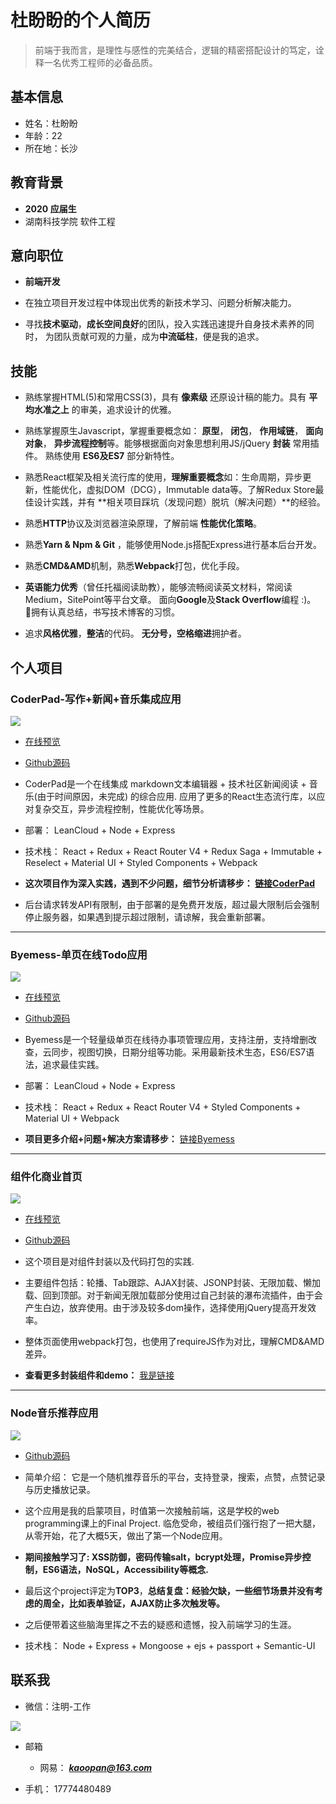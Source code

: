 # 杜盼盼的个人简历

> 前端于我而言，是理性与感性的完美结合，逻辑的精密搭配设计的笃定，诠释一名优秀工程师的必备品质。



## 基本信息
- 姓名：杜盼盼
- 年龄：22
- 所在地：长沙


## 教育背景
- **2020 应届生**       
- 湖南科技学院 软件工程

## 意向职位
- **前端开发** 


- 在独立项目开发过程中体现出优秀的新技术学习、问题分析解决能力。 

- 寻找**技术驱动**，**成长空间良好**的团队，投入实践迅速提升自身技术素养的同时， 
为团队贡献可观的力量，成为**中流砥柱**，便是我的追求。

## 技能
- 熟练掌握HTML(5)和常用CSS(3)，具有 **像素级** 还原设计稿的能力。具有 **平均水准之上** 的审美，追求设计的优雅。

- 熟练掌握原生Javascript，掌握重要概念如： **原型**， **闭包**， **作用域链**， **面向对象**， **异步流程控制**等。能够根据面向对象思想利用JS/jQuery **封装** 常用插件。 熟练使用 **ES6及ES7** 部分新特性。

- 熟悉React框架及相关流行库的使用，**理解重要概念**如：生命周期，异步更新，性能优化，虚拟DOM（DCG），Immutable data等。了解Redux Store最佳设计实践，并有 **相关项目踩坑（发现问题）脱坑（解决问题）**的经验。

- 熟悉**HTTP**协议及浏览器渲染原理，了解前端 **性能优化策略**。

- 熟悉**Yarn & Npm & Git** ，能够使用Node.js搭配Express进行基本后台开发。

- 熟悉**CMD&AMD**机制，熟悉**Webpack**打包，优化手段。

- **英语能力优秀**（曾任托福阅读助教），能够流畅阅读英文材料，常阅读Medium，SitePoint等平台文章。 面向**Google**及**Stack Overflow**编程 :)。 拥有认真总结，书写技术博客的习惯。

- 追求**风格优雅**，**整洁**的代码。 **无分号，空格缩进**拥护者。


## 个人项目

### CoderPad-写作+新闻+音乐集成应用

![](http://om8hmotom.bkt.clouddn.com/2017-06-08-coderpad%E5%89%AF%E6%9C%AC-1.jpg)

- [在线预览](http://coderpad.leanapp.cn)

- [Github源码](https://github.com/kylewh/Coderpad)

- CoderPad是一个在线集成 markdown文本编辑器 + 技术社区新闻阅读 + 音乐(由于时间原因，未完成) 的综合应用. 应用了更多的React生态流行库，以应对复杂交互，异步流程控制，性能优化等场景。

- 部署： LeanCloud + Node + Express

- 技术栈： React + Redux + React Router V4 + Redux Saga + Immutable + Reselect + Material UI + Styled Components + Webpack

- **这次项目作为深入实践，遇到不少问题，细节分析请移步： [链接CoderPad](https://kylewh.github.io/2017/06/07/%F0%9F%93%9DCoderPad-%E5%9F%BA%E4%BA%8EReact%E5%85%A8%E5%AE%B6%E6%A1%B6%E5%86%99%E4%BD%9C-%E6%96%B0%E9%97%BB%E4%B8%80%E4%BD%93%E7%BB%BC%E5%90%88%E5%BA%94%E7%94%A8%E7%9A%84%E5%AE%9E%E8%B7%B5%E6%80%BB%E7%BB%93/)**

- 后台请求转发API有限制，由于部署的是免费开发版，超过最大限制后会强制停止服务器，如果遇到提示超过限制，请谅解，我会重新部署。

--- 

### Byemess-单页在线Todo应用

![](http://om8hmotom.bkt.clouddn.com/2017-06-08-byemessIntro.jpg)

- [在线预览](http://byemess.leanapp.cn)

- [Github源码](https://github.com/kylewh/NoMess)

- Byemess是一个轻量级单页在线待办事项管理应用，支持注册，支持增删改查，云同步，视图切换，日期分组等功能。采用最新技术生态，ES6/ES7语法，追求最佳实践。

- 部署： LeanCloud + Node + Express

- 技术栈： React + Redux + React Router V4 + Styled Components + Material UI + Webpack

- **项目更多介绍+问题+解决方案请移步：** [链接Byemess](https://kylewh.github.io/2017/05/03/Byemess-%E5%9F%BA%E4%BA%8EReact-redux%E7%9A%84%E5%9C%A8%E7%BA%BFTodo%E5%BA%94%E7%94%A8/)

---

### 组件化商业首页

![](http://om8hmotom.bkt.clouddn.com/2017-06-08-webpackDemo.jpg)

- [在线预览](https://kylewh.github.io/IntoFrontEnd/demo%26%E5%B0%81%E8%A3%85/requireJS%26webpack%E5%8D%95%E9%A1%B5%E6%89%93%E5%8C%85sample/webpack_sample/index.html)

- [Github源码](https://github.com/kylewh/IntoFrontEnd/tree/master/demo%26%E5%B0%81%E8%A3%85/requireJS%26webpack%E5%8D%95%E9%A1%B5%E6%89%93%E5%8C%85sample)

- 这个项目是对组件封装以及代码打包的实践.
- 主要组件包括：轮播、Tab跟踪、AJAX封装、JSONP封装、无限加载、懒加载、回到顶部。对于新闻无限加载部分使用过自己封装的瀑布流插件，由于会产生白边，放弃使用。由于涉及较多dom操作，选择使用jQuery提高开发效率。
- 整体页面使用webpack打包，也使用了requireJS作为对比，理解CMD&AMD差异。
- **查看更多封装组件和demo：** [我是链接](https://github.com/kylewh/IntoFrontEnd/tree/master/demo%26%E5%B0%81%E8%A3%85)

---

### Node音乐推荐应用

![](http://om8hmotom.bkt.clouddn.com/2017-06-08-104625.jpg)

- [Github源码](https://github.com/kylewh/Music_Recommendation_CS546_2016)

- 简单介绍： 它是一个随机推荐音乐的平台，支持登录，搜索，点赞，点赞记录与历史播放记录。

- 这个应用是我的启蒙项目，时值第一次接触前端，这是学校的web programming课上的Final Project. 临危受命，被组员们强行抱了一把大腿，从零开始，花了大概5天，做出了第一个Node应用。

- **期间接触学习了: XSS防御，密码传输salt，bcrypt处理，Promise异步控制，ES6语法，NoSQL，Accessibility等概念.**

- 最后这个project评定为**TOP3**，**总结复盘：经验欠缺，一些细节场景并没有考虑的周全，比如表单验证，AJAX防止多次触发等。**

- 之后便带着这些脑海里挥之不去的疑惑和遗憾，投入前端学习的生涯。

- 技术栈： Node + Express + Mongoose + ejs + passport + Semantic-UI

## 联系我
- 微信：注明-工作

![](http://om8hmotom.bkt.clouddn.com/2017-06-08-204819.jpg)

- 邮箱
  - 网易：  ***kaoopan@163.com***
 

- 手机： 17774480489
